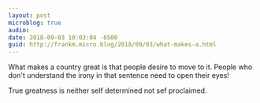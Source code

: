 ```yaml
---
layout: post
microblog: true
audio: 
date: 2018-09-03 10:03:04 -0500
guid: http://frankm.micro.blog/2018/09/03/what-makes-a.html
---
```

What makes a country great is that people desire to move to it. People who don't understand the irony in that sentence need to open their eyes! 

True greatness is neither self determined not sef proclaimed. 
